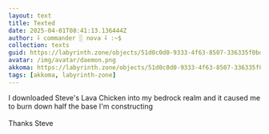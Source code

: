 ```yaml
---
layout: text
title: Texted
date: 2025-04-01T08:41:13.136444Z
author: ⸸ commander ░ nova ⸸ :~$
collection: texts
guid: https://labyrinth.zone/objects/51d0c0d0-9333-4f63-8507-336335f0bdb5
avatar: /img/avatar/daemon.png
akkoma: https://labyrinth.zone/objects/51d0c0d0-9333-4f63-8507-336335f0bdb5
tags: [akkoma, labyrinth-zone]
---
```


<p>I downloaded Steve's Lava Chicken into my bedrock realm and it caused me to burn down half the base I'm constructing<br><br>Thanks Steve</p>